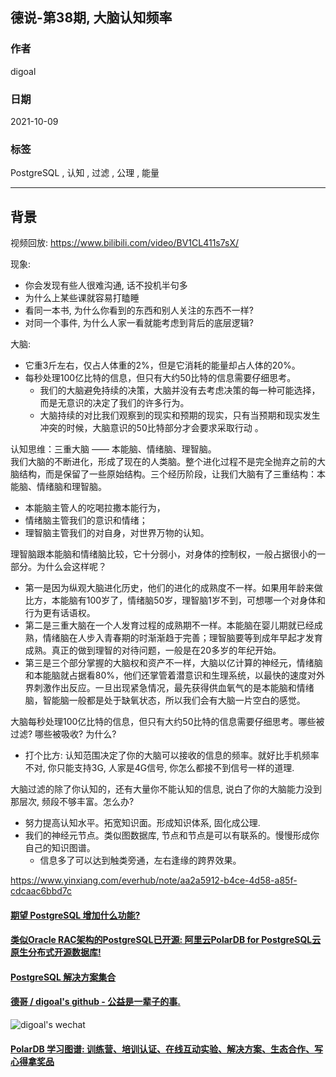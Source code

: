 ## 德说-第38期, 大脑认知频率         
        
### 作者        
digoal        
        
### 日期        
2021-10-09         
        
### 标签        
PostgreSQL , 认知 , 过滤 , 公理 , 能量    
        
----        
        
## 背景       
视频回放: https://www.bilibili.com/video/BV1CL411s7sX/    
  
现象:   
- 你会发现有些人很难沟通, 话不投机半句多   
- 为什么上某些课就容易打瞌睡  
- 看同一本书, 为什么你看到的东西和别人关注的东西不一样?   
- 对同一个事件, 为什么人家一看就能考虑到背后的底层逻辑?   
  
大脑:  
- 它重3斤左右，仅占人体重的2%，但是它消耗的能量却占人体的20%。  
- 每秒处理100亿比特的信息，但只有大约50比特的信息需要仔细思考。  
    - 我们的大脑避免持续的决策，大脑并没有去考虑决策的每一种可能选择，而是无意识的决定了我们的许多行为。  
    - 大脑持续的对比我们观察到的现实和预期的现实，只有当预期和现实发生冲突的时候，大脑意识的50比特部分才会要求采取行动 。  
  
认知思维：三重大脑 —— 本能脑、情绪脑、理智脑。  
我们大脑的不断进化，形成了现在的人类脑。整个进化过程不是完全抛弃之前的大脑结构，而是保留了一些原始结构。三个经历阶段，让我们大脑有了三重结构：本能脑、情绪脑和理智脑。  
- 本能脑主管人的吃喝拉撒本能行为，  
- 情绪脑主管我们的意识和情绪；  
- 理智脑主管我们的对自身，对世界万物的认知。  
  
理智脑跟本能脑和情绪脑比较，它十分弱小，对身体的控制权，一般占据很小的一部分。为什么会这样呢？  
- 第一是因为纵观大脑进化历史，他们的进化的成熟度不一样。如果用年龄来做比方，本能脑有100岁了，情绪脑50岁，理智脑1岁不到，可想哪一个对身体和行为更有话语权。  
- 第二是三重大脑在一个人发育过程的成熟期不一样。本能脑在婴儿期就已经成熟，情绪脑在人步入青春期的时渐渐趋于完善；理智脑要等到成年早起才发育成熟。真正的做到理智的对待问题，一般是在20多岁的年纪开始。  
- 第三是三个部分掌握的大脑权和资产不一样，大脑以亿计算的神经元，情绪脑和本能脑就占据看80%，他们还掌管着潜意识和生理系统，以最快的速度对外界刺激作出反应。一旦出现紧急情况，最先获得供血氧气的是本能脑和情绪脑，智能脑一般都是处于缺氧状态，所以我们会有大脑一片空白的感觉。  
  
大脑每秒处理100亿比特的信息，但只有大约50比特的信息需要仔细思考。哪些被过滤? 哪些被吸收? 为什么?     
- 打个比方: 认知范围决定了你的大脑可以接收的信息的频率。就好比手机频率不对, 你只能支持3G, 人家是4G信号, 你怎么都接不到信号一样的道理.     
  
大脑过滤的除了你认知的，还有大量你不能认知的信息, 说白了你的大脑能力没到那层次, 频段不够丰富。怎么办?    
- 努力提高认知水平。拓宽知识面。形成知识体系, 固化成公理.    
- 我们的神经元节点。类似图数据库, 节点和节点是可以有联系的。慢慢形成你自己的知识图谱。  
    - 信息多了可以达到触类旁通，左右逢缘的跨界效果。  
  
https://www.yinxiang.com/everhub/note/aa2a5912-b4ce-4d58-a85f-cdcaac6bbd7c  
  
  
  
#### [期望 PostgreSQL 增加什么功能?](https://github.com/digoal/blog/issues/76 "269ac3d1c492e938c0191101c7238216")
  
  
#### [类似Oracle RAC架构的PostgreSQL已开源: 阿里云PolarDB for PostgreSQL云原生分布式开源数据库!](https://github.com/alibaba/PolarDB-for-PostgreSQL "57258f76c37864c6e6d23383d05714ea")
  
  
#### [PostgreSQL 解决方案集合](https://yq.aliyun.com/topic/118 "40cff096e9ed7122c512b35d8561d9c8")
  
  
#### [德哥 / digoal's github - 公益是一辈子的事.](https://github.com/digoal/blog/blob/master/README.md "22709685feb7cab07d30f30387f0a9ae")
  
  
![digoal's wechat](../pic/digoal_weixin.jpg "f7ad92eeba24523fd47a6e1a0e691b59")
  
  
#### [PolarDB 学习图谱: 训练营、培训认证、在线互动实验、解决方案、生态合作、写心得拿奖品](https://www.aliyun.com/database/openpolardb/activity "8642f60e04ed0c814bf9cb9677976bd4")
  
